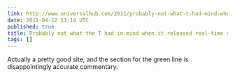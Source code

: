 ```yaml
---
link: http://www.universalhub.com/2011/probably-not-what-t-had-mind-when-it-released-real
date: 2011-04-12 11:14 UTC
published: true
title: Probably not what the T had in mind when it released real-time subway data
tags: []
---
```


Actually a pretty good site, and the section for the green line is disappointingly accurate commentary.

